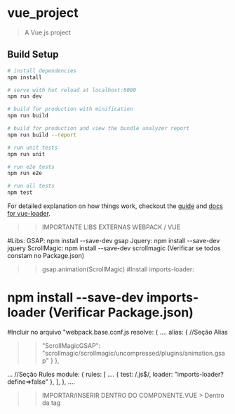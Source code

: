 # vue_project

> A Vue.js project

## Build Setup

``` bash
# install dependencies
npm install

# serve with hot reload at localhost:8080
npm run dev

# build for production with minification
npm run build

# build for production and view the bundle analyzer report
npm run build --report

# run unit tests
npm run unit

# run e2e tests
npm run e2e

# run all tests
npm test
```

For detailed explanation on how things work, checkout the [guide](http://vuejs-templates.github.io/webpack/) and [docs for vue-loader](http://vuejs.github.io/vue-loader).

>> IMPORTANTE LIBS EXTERNAS WEBPACK / VUE

#Libs:
 GSAP: npm install --save-dev gsap
 Jquery: npm install --save-dev jquery
 ScrollMagic: npm install --save-dev scrollmagic
 (Verificar se todos constam no  Package.json)

 >> gsap.animation(ScrollMagic)
 #Install imports-loader:
 # npm install --save-dev imports-loader (Verificar Package.json)
#Incluir no arquivo "webpack.base.conf.js
 resolve: { 
  ....
  alias: { //Seção Alias
  >>  "ScrollMagicGSAP": "scrollmagic/scrollmagic/uncompressed/plugins/animation.gsap"
  }
},

... //Seção Rules
module: {
  rules: [
    ....
    {
      test: /\.js$/,
      loader: "imports-loader?define=>false"
    },
  ],
},
....

>> IMPORTAR/INSERIR DENTRO DO COMPONENTE.VUE > Dentro da tag <script>
import { TweenMax, TimelineMax } from 'gsap'
import $ from 'jquery'
import ScrollMagic from 'scrollmagic'
import 'ScrollMagicGSAP'

>> Fazer animações dentro da função:
#export default { mounted(){ ......  }}
export default { 
    mounted () { 

        //Animação vai aqui

    } //Close Mounted
} //Close Export Defautl

>> TRANSIÇÃO COM ROTAS
#usar o <router-link> no lugar da tag <a>
<router-link to="/path"> Home </router-link> 

#dentro da tag export default { .... } //Não de esquecer colocar onComplete:next depois da Timeline ou TweenMax
beforeRouteLeave(to, from, next) {
    var tlTrans = new TimelineMax({onComplete:next}).fromTo(this.$refs.cross, 2 ,{width: 0}, {width:"100%", ease: Power3.easeIn})
  }